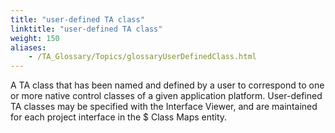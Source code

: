 ```yaml
--- 
title: "user-defined TA class"
linktitle: "user-defined TA class"
weight: 150
aliases: 
    - /TA_Glossary/Topics/glossaryUserDefinedClass.html
---
```


A TA class that has been named and defined by a user to correspond to one or more native control classes of a given application platform. User-defined TA classes may be specified with the Interface Viewer, and are maintained for each project interface in the $ Class Maps entity.

